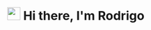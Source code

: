 <h1>
    <img src="https://raw.githubusercontent.com/rodrigobdz/rodrigobdz/master/assets/hi.gif" width="30px">
    Hi there, I'm Rodrigo
</h1>
